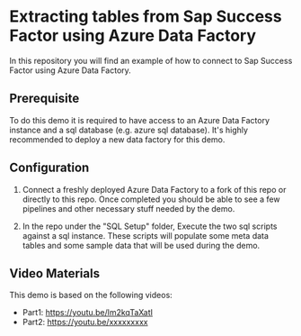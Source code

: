 # Extracting tables from Sap Success Factor using Azure Data Factory 
In this repository you will find an example of how to connect to Sap Success Factor using Azure Data Factory.

## Prerequisite 
To do this demo it is required to have access to an Azure Data Factory instance and a sql database (e.g. azure sql database). 
It's highly recommended to deploy a new data factory for this demo.

## Configuration
1. Connect a freshly deployed Azure Data Factory to a fork of this repo or directly to this repo. 
Once completed you should be able to see a few pipelines and other necessary stuff needed by the demo. 

2. In the repo under the "SQL Setup" folder, Execute the two sql scripts against a sql instance. These scripts will populate some meta data tables and some sample data that will be used during the demo.

## Video Materials
This demo is based on the following videos:
- Part1: https://youtu.be/lm2kqTaXatI
- Part2: https://youtu.be/xxxxxxxxx



